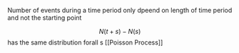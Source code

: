 Number of events during a time period only dpeend on length of time period and not the starting point

$$N(t+s)-N(s)$$ has the same distribution forall s
[[Poisson Process]]
